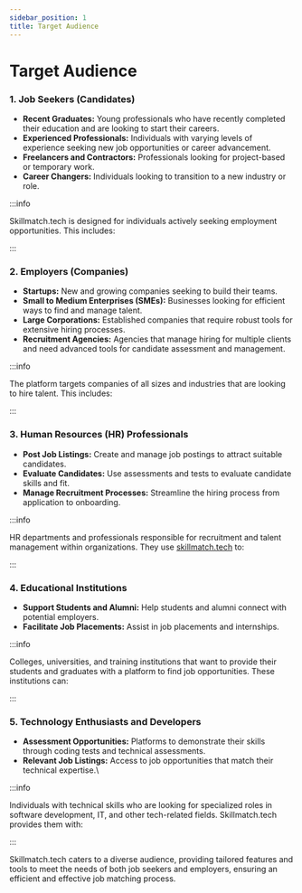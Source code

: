 ```yaml
---
sidebar_position: 1
title: Target Audience
---
```


# Target Audience

### 1. Job Seekers (Candidates)

- **Recent Graduates:** Young professionals who have recently completed their education and are looking to start their careers.
- **Experienced Professionals:** Individuals with varying levels of experience seeking new job opportunities or career advancement.
- **Freelancers and Contractors:** Professionals looking for project-based or temporary work.
- **Career Changers:** Individuals looking to transition to a new industry or role.

:::info

Skillmatch.tech is designed for individuals actively seeking employment opportunities. This includes:

:::

### 2. Employers (Companies)

- **Startups:** New and growing companies seeking to build their teams.
- **Small to Medium Enterprises (SMEs):** Businesses looking for efficient ways to find and manage talent.
- **Large Corporations:** Established companies that require robust tools for extensive hiring processes.
- **Recruitment Agencies:** Agencies that manage hiring for multiple clients and need advanced tools for candidate assessment and management.

:::info

The platform targets companies of all sizes and industries that are looking to hire talent. This includes:

:::


### 3. Human Resources (HR) Professionals

- **Post Job Listings:** Create and manage job postings to attract suitable candidates.
- **Evaluate Candidates:** Use assessments and tests to evaluate candidate skills and fit.
- **Manage Recruitment Processes:** Streamline the hiring process from application to onboarding.

:::info

HR departments and professionals responsible for recruitment and talent management within organizations. They use [skillmatch.tech](https://www.skillmatch.tech) to:

:::

### 4. Educational Institutions
- **Support Students and Alumni:** Help students and alumni connect with potential employers.
- **Facilitate Job Placements:** Assist in job placements and internships.

:::info

Colleges, universities, and training institutions that want to provide their students and graduates with a platform to find job opportunities. These institutions can:

:::

### 5. Technology Enthusiasts and Developers
- **Assessment Opportunities:** Platforms to demonstrate their skills through coding tests and technical assessments.
- **Relevant Job Listings:** Access to job opportunities that match their technical expertise.\

:::info

Individuals with technical skills who are looking for specialized roles in software development, IT, and other tech-related fields. Skillmatch.tech provides them with:

:::

Skillmatch.tech caters to a diverse audience, providing tailored features and tools to meet the needs of both job seekers and employers, ensuring an efficient and effective job matching process.